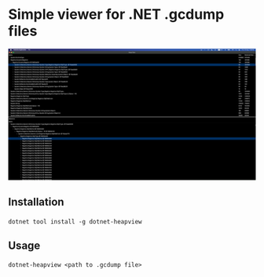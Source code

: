 # Simple viewer for .NET .gcdump files

![Screenshot of the dotnet-heapview user interface](documentation/screenshot.png)

## Installation

`dotnet tool install -g dotnet-heapview`

## Usage

`dotnet-heapview <path to .gcdump file>`